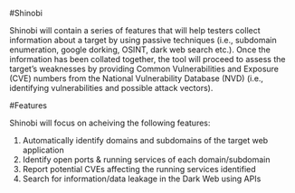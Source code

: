 #Shinobi

Shinobi will contain a series of features that will help testers collect information about a target by using passive techniques (i.e., subdomain enumeration, google dorking, OSINT, dark web search etc.). Once the information has been collated together, the tool will proceed to assess the target’s weaknesses by providing Common Vulnerabilities and Exposure (CVE) numbers from the National Vulnerability Database (NVD) (i.e., identifying vulnerabilities and possible attack vectors).

#Features

Shinobi will focus on acheiving the following features: 
1. Automatically identify domains and subdomains of the target web application
2. Identify open ports & running services of each domain/subdomain
3. Report potential CVEs affecting the running services identified
4. Search for information/data leakage in the Dark Web using APIs
